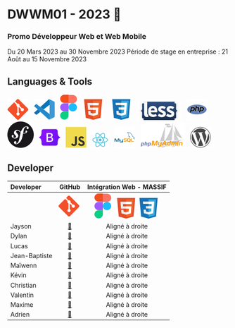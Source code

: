 # DWWM01 - 2023 👋  
### Promo Développeur Web et Web Mobile  
Du 20 Mars 2023 au 30 Novembre 2023 
Période de stage en entreprise : 21 Août au 15 Novembre 2023
## Languages & Tools  
![imgGit](./profile/img/git.svg)&nbsp;&nbsp;
![imgVscode](./profile/img/vscode.svg)&nbsp;&nbsp;
![imgFigma](./profile/img/figma.svg)&nbsp;&nbsp;
![imgHtml](./profile/img/html.svg) &nbsp;&nbsp;
![imgCSS](./profile/img/css.svg)&nbsp;&nbsp;
![imgLess](./profile/img/less-1.svg)&nbsp;&nbsp; 
![imgPhp](./profile/img/php.svg)&nbsp;&nbsp;
![imgSymfony](./profile/img/symfony.svg)&nbsp;&nbsp;
![imgBootStrap](./profile/img/bootstrap.svg)&nbsp;&nbsp; 
![imgJs](./profile/img/javascript.svg)&nbsp;&nbsp;
![imgReact](./profile/img/react.svg)&nbsp;&nbsp;
![imgMySql](./profile/img/mysql.svg)&nbsp;&nbsp;
![imgPhpMyAdmin](./profile/img/PhpMyAdmin.svg)&nbsp;&nbsp;
![imgWordpress](./profile/img/wordpress.svg)  


## Developer  

| Developer | GitHub | Intégration Web - MASSIF |
| :---- |:-----:| :-----:|
|   |  ![imgGit](./profile/img/git.svg)&nbsp;  |  ![imgFigma](./profile/img/figma.svg)&nbsp; ![imgHtml](./profile/img/html.svg)&nbsp;![imgCSS](./profile/img/css.svg)|
| Jayson  | <a href="https://github.com/Gazon-unlimited">🔗</a> |   Aligné à droite |
| Dylan  | <a href="https://github.com/DylanBruxelle">🔗</a>    |    Aligné à droite |
| Lucas  | <a href="https://github.com/LucasDEKINDT">🔗</a>     |    Aligné à droite |
| Jean-Baptiste  | <a href="https://github.com/jubeyds">🔗</a>  |    Aligné à droite |
| Maïwenn  | <a href="https://github.com/MaiwL">🔗</a>          |    Aligné à droite |
| Kévin  | <a href="https://github.com/kvnlblc">🔗</a>          |    Aligné à droite |
| Christian  | <a href="https://github.com/ChristianJulien1">🔗</a> |    Aligné à droite |
| Valentin  | <a href="https://github.com/vquersin">🔗</a>          |    Aligné à droite |
| Maxime  | <a href="https://github.com/maximevcgn">🔗</a>          |    Aligné à droite |
| Adrien  | <a href="https://github.com/VoisinAdrien">🔗</a>        |    Aligné à droite |


<!--


**Here are some ideas to get you started:**
- [Massif](https://github.com/AFCI-DWWM01-2023/MASSIF)

🙋‍♀️ A short introduction - what is your organization all about?
🌈 Contribution guidelines - how can the community get involved?
👩‍💻 Useful resources - where can the community find your docs? Is there anything else the community should know?
🍿 Fun facts - what does your team eat for breakfast?
🧙 Remember, you can do mighty things with the power of [Markdown](https://docs.github.com/github/writing-on-github/getting-started-with-writing-and-formatting-on-github/basic-writing-and-formatting-syntax)
-->
